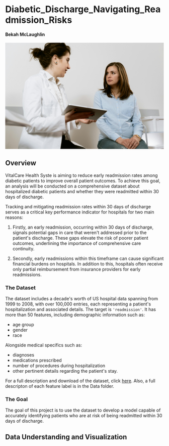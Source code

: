 # Diabetic_Discharge_Navigating_Readmission_Risks

#### Bekah McLaughlin

<p align="center">
  <img src = ./Images/pexels-mart-production-7089401.jpg>
</p> 

## Overview

VitalCare Health Syste is aiming to reduce early readmission rates among diabetic patients to improve overall patient outcomes. To achieve this goal, an analysis will be conducted on a comprehensive dataset about hospitalized diabetic patients and whether they were readmitted within 30 days of discharge.

Tracking and mitigating readmission rates within 30 days of discharge serves as a critical key performance indicator for hospitals for two main reasons:

1. Firstly, an early readmission, occurring within 30 days of discharge, signals potential gaps in care that weren't addressed prior to the patient's discharge. These gaps elevate the risk of poorer patient outcomes, underlining the importance of comprehensive care continuity.

2. Secondly, early readmissions within this timeframe can cause significant financial burdens on hospitals. In addition to this, hospitals often receive only partial reimbursement from insurance providers for early readmissions.

### **The Dataset**

The dataset includes a decade's worth of US hospital data spanning from 1999 to 2008, with over 100,000 entries, each representing a patient's hospitalization and associated details. The target is `'readmission'`. It has more than 50 features, including demographic information such as:
- age group
- gender
- race

Alongside medical specifics such as:
- diagnoses
- medications prescribed
- number of procedures during hospitalization
- other pertinent details regarding the patient's stay.

For a full description and download of the dataset, click <a href = "https://archive.ics.uci.edu/dataset/296/diabetes+130-us+hospitals+for+years+1999-2008">here</a>. Also, a full descripton of each feature label is in the Data folder.

### **The Goal**

The goal of this project is to use the dataset to develop a model capable of accurately identifying patients who are at risk of being readmitted within 30 days of discharge.

## Data Understanding and Visualization
